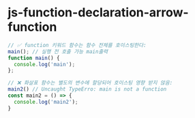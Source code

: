 # js-function-declaration-arrow-function

``` ts
// ✅ function 키워드 함수는 함수 전체를 호이스팅한다:
main(); // 실행 전 호출 가능 main출력
function main() {
  console.log('main');
};

// ❌ 화살표 함수는 별도의 변수에 할당되어 호이스팅 영향 받지 않음:
main2() // Uncaught TypeErro: main is not a function
const main2 = () => {
  console.log('main2');
}
```
